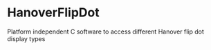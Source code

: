 # HanoverFlipDot
Platform independent C software to access different Hanover flip dot display types
